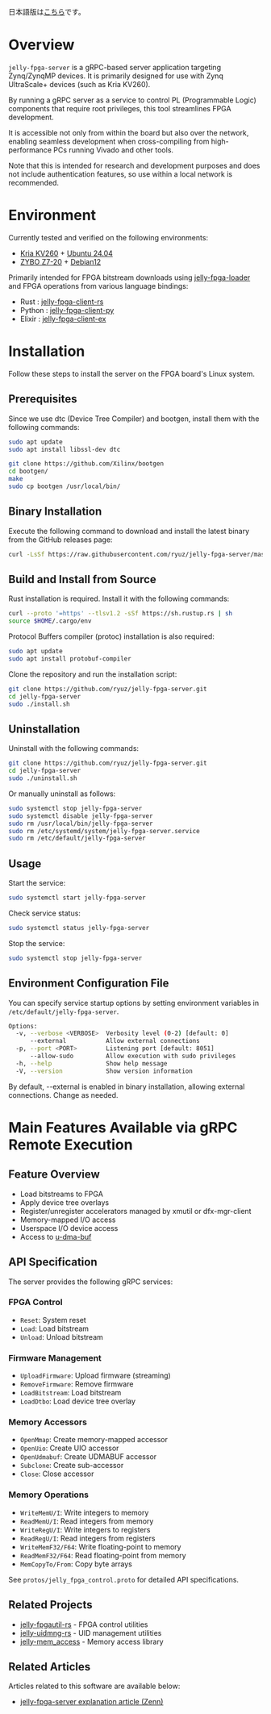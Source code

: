 日本語版は[こちら](README.md)です。

# Overview

`jelly-fpga-server` is a gRPC-based server application targeting Zynq/ZynqMP devices. It is primarily designed for use with Zynq UltraScale+ devices (such as Kria KV260).

By running a gRPC server as a service to control PL (Programmable Logic) components that require root privileges, this tool streamlines FPGA development.

It is accessible not only from within the board but also over the network, enabling seamless development when cross-compiling from high-performance PCs running Vivado and other tools.

Note that this is intended for research and development purposes and does not include authentication features, so use within a local network is recommended.

# Environment

Currently tested and verified on the following environments:

- [Kria KV260](https://www.amd.com/en/products/system-on-modules/kria/k26/kv260-vision-starter-kit.html) + [Ubuntu 24.04](https://ubuntu.com/download/amd)
- [ZYBO Z7-20](https://digilent.com/reference/programmable-logic/zybo-z7/) + [Debian12](https://github.com/ikwzm/FPGA-SoC-Debian12)

Primarily intended for FPGA bitstream downloads using [jelly-fpga-loader](https://github.com/ryuz/jelly-fpga-loader) and FPGA operations from various language bindings:

- Rust : [jelly-fpga-client-rs](https://github.com/ryuz/jelly-fpga-client-rs)
- Python : [jelly-fpga-client-py](https://github.com/ryuz/jelly-fpga-client-py)
- Elixir : [jelly-fpga-client-ex](https://github.com/ryuz/jelly-fpga-client-ex)


# Installation

Follow these steps to install the server on the FPGA board's Linux system.

## Prerequisites

Since we use dtc (Device Tree Compiler) and bootgen, install them with the following commands:

```bash
sudo apt update
sudo apt install libssl-dev dtc
```

```bash
git clone https://github.com/Xilinx/bootgen
cd bootgen/
make
sudo cp bootgen /usr/local/bin/
```

## Binary Installation

Execute the following command to download and install the latest binary from the GitHub releases page:

```bash
curl -LsSf https://raw.githubusercontent.com/ryuz/jelly-fpga-server/master/binst.sh | sudo bash
```

## Build and Install from Source

Rust installation is required. Install it with the following commands:

```bash
curl --proto '=https' --tlsv1.2 -sSf https://sh.rustup.rs | sh
source $HOME/.cargo/env
```

Protocol Buffers compiler (protoc) installation is also required:

```bash
sudo apt update
sudo apt install protobuf-compiler
```

Clone the repository and run the installation script:

```bash
git clone https://github.com/ryuz/jelly-fpga-server.git
cd jelly-fpga-server
sudo ./install.sh
```

## Uninstallation

Uninstall with the following commands:

```bash
git clone https://github.com/ryuz/jelly-fpga-server.git
cd jelly-fpga-server
sudo ./uninstall.sh
```

Or manually uninstall as follows:

```bash
sudo systemctl stop jelly-fpga-server
sudo systemctl disable jelly-fpga-server
sudo rm /usr/local/bin/jelly-fpga-server
sudo rm /etc/systemd/system/jelly-fpga-server.service
sudo rm /etc/default/jelly-fpga-server
```

## Usage

Start the service:

```bash
sudo systemctl start jelly-fpga-server
```

Check service status:

```bash
sudo systemctl status jelly-fpga-server
```

Stop the service:

```bash
sudo systemctl stop jelly-fpga-server
```


## Environment Configuration File

You can specify service startup options by setting environment variables in `/etc/default/jelly-fpga-server`.

```bash
Options:
  -v, --verbose <VERBOSE>  Verbosity level (0-2) [default: 0]
      --external           Allow external connections
  -p, --port <PORT>        Listening port [default: 8051]
      --allow-sudo         Allow execution with sudo privileges
  -h, --help               Show help message
  -V, --version            Show version information
```

By default, --external is enabled in binary installation, allowing external connections. Change as needed.




# Main Features Available via gRPC Remote Execution

## Feature Overview

- Load bitstreams to FPGA
- Apply device tree overlays
- Register/unregister accelerators managed by xmutil or dfx-mgr-client
- Memory-mapped I/O access
- Userspace I/O device access
- Access to [u-dma-buf](https://github.com/ikwzm/udmabuf)


## API Specification

The server provides the following gRPC services:

### FPGA Control
- `Reset`: System reset
- `Load`: Load bitstream
- `Unload`: Unload bitstream

### Firmware Management
- `UploadFirmware`: Upload firmware (streaming)
- `RemoveFirmware`: Remove firmware
- `LoadBitstream`: Load bitstream
- `LoadDtbo`: Load device tree overlay

### Memory Accessors
- `OpenMmap`: Create memory-mapped accessor
- `OpenUio`: Create UIO accessor
- `OpenUdmabuf`: Create UDMABUF accessor
- `Subclone`: Create sub-accessor
- `Close`: Close accessor

### Memory Operations
- `WriteMemU/I`: Write integers to memory
- `ReadMemU/I`: Read integers from memory
- `WriteRegU/I`: Write integers to registers
- `ReadRegU/I`: Read integers from registers
- `WriteMemF32/F64`: Write floating-point to memory
- `ReadMemF32/F64`: Read floating-point from memory
- `MemCopyTo/From`: Copy byte arrays

See `protos/jelly_fpga_control.proto` for detailed API specifications.


## Related Projects

- [jelly-fpgautil-rs](https://github.com/ryuz/jelly-fpgautil-rs) - FPGA control utilities
- [jelly-uidmng-rs](https://github.com/ryuz/jelly-uidmng-rs) - UID management utilities
- [jelly-mem_access](https://crates.io/crates/jelly-mem_access) - Memory access library


## Related Articles

Articles related to this software are available below:

- [jelly-fpga-server explanation article (Zenn)](https://zenn.dev/ryuz88/articles/jelly-fpga-server)
